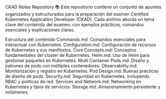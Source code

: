 CKAD Notes Repository 📚
Este repositorio contiene un conjunto de apuntes organizados y estructurados para la preparación del examen Certified Kubernetes Application Developer (CKAD). Cada archivo aborda un tema clave del contenido del examen, con ejemplos prácticos, comandos esenciales y explicaciones claras.

Estructura del contenido
Commands.md: Comandos esenciales para interactuar con Kubernetes.
Configuration.md: Configuración de recursos de Kubernetes y sus manifestos.
Core Concepts.md: Conceptos fundamentales del clúster de Kubernetes.
Helm.md: Uso de Helm para gestionar paquetes en Kubernetes.
Multi Container Pods.md: Diseño y patrones de pods con múltiples contenedores.
Observability.md: Monitorización y registro en Kubernetes.
Pod Design.md: Buenas prácticas de diseño de pods.
Security.md: Seguridad en Kubernetes, incluyendo RBAC y políticas de red.
Services and Network.md: Networking en Kubernetes y tipos de servicios.
Storage.md: Almacenamiento persistente y volúmenes.
